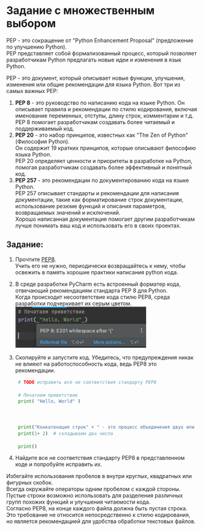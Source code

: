 # Задание с множественным выбором

PEP - это сокращение от "Python Enhancement Proposal" (предложение по улучшению Python).  
PEP представляет собой формализованный процесс, который позволяет разработчикам Python предлагать новые идеи и изменения в язык Python.


PEP - это документ, который описывает новые функции, улучшения, изменения или общие рекомендации для языка Python.
Вот три из самых важных PEP:
1. **PEP 8** - это руководство по написанию кода на языке Python. 
    Он описывает правила и рекомендации по стилю кодирования, включая именование переменных, отступы, длину строк, комментарии и т.д.  
    PEP 8 помогает разработчикам создавать более читаемый и поддерживаемый код.
2. **PEP 20** - это набор принципов, известных как "The Zen of Python" (Философия Python).  
    Он содержит 19 кратких принципов, которые описывают философию языка Python.  
    PEP 20 определяет ценности и приоритеты в разработке на Python, помогая разработчикам создавать более эффективный и понятный код.
3. **PEP 257** - это рекомендации по документированию кода на языке Python.  
    PEP 257 описывает стандарты и рекомендации для написания документации, такие как форматирование строк документации, использование резюме функций и описания параметров, возвращаемых значений и исключений.  
    Хорошо написанная документация помогает другим разработчикам лучше понимать ваш код и использовать его в своих проектах.
   
## Задание:
1. Прочтите [PEP8](https://pythonworld.ru/osnovy/pep-8-rukovodstvo-po-napisaniyu-koda-na-python.html).  
    Учить его не нужно, периодически возвращайтесь к нему, чтобы освежить в память хорошие практики написания python кода.
2. В среде разработки PyCharm есть встроенный форматер кода, отвечающий рекомендациям стандарта PEP 8 для Python.  
    Когда происходит несоответствие кода стилю PEP8, среда разработки подчеркивает их серым цветом.  
    ![img.png](img.png)
3. Скопируйте и запустите код. Убедитесь, что предупреждения никак не влияют на работоспособность кода, ведь PEP8 это рекомендации.
   ```python
    # TODO исправить все не соответствия стандарту PEP8
    
    # Печатаем приветствие
    print( "Hello, World" )
    
    
    
    print("Конкатенация строк" + " - это процесс объединения двух или более строк в одну строку")
    print(1+ 2)  # складываем два числа
    
    print()
    ```

4. Найдите все не соответствия стандарту PEP8 в представленном коде и попробуйте исправить их.

<div class="hint">
  Избегайте использования пробелов в внутри круглых, квадратных или фигурных скобок.
</div>

<div class="hint">
  Всегда окружайте операторы одним пробелом с каждой стороны.
</div>

<div class="hint">
  Пустые строки возможно использовать для разделения различных групп похожих функций и улучшения читаемости кода.
</div>

<div class="hint">
  Согласно PEP8, на конце каждого файла должна быть пустая строка. Это требование не относится непосредственно к стилю кодирования, но является рекомендацией для удобства обработки текстовых файлов.
</div>


